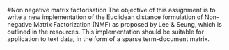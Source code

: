 #Non negative matrix factorisation
The objective of this assignment is to write a new implementation of the Euclidean distance formulation of Non-negative Matrix Factorization (NMF) as proposed by Lee & Seung, which is outlined in the resources. This implementation should be suitable for application to text data, in the form of a sparse term-document matrix.
